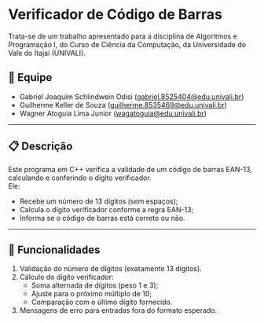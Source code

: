 # Verificador de Código de Barras

Trata-se de um trabalho apresentado para a disciplina de Algoritmos e Programação I, do Curso de Ciência da Computação, da Universidade do Vale do Itajaí (UNIVALI).

## 🚀 Equipe

- Gabriel Joaquim Schlindwein Odisi (gabriel.8525404@edu.univali.br)
- Guilherme Keller de Souza (guilherme.8535469@edu.univali.br)
- Wagner Atoguia Lima Junior (wagatoguia@edu.univali.br)

---

## 📋 Descrição

Este programa em C++ verifica a validade de um código de barras EAN-13, calculando e conferindo o dígito verificador.  
Ele:

- Recebe um número de 13 dígitos (sem espaços);
- Calcula o dígito verificador conforme a regra EAN-13;
- Informa se o código de barras está correto ou não.

---

## 🎯 Funcionalidades

1. Validação do número de dígitos (exatamente 13 dígitos).  
2. Cálculo do dígito verificador:  
   - Soma alternada de dígitos (peso 1 e 3);  
   - Ajuste para o próximo múltiplo de 10;  
   - Comparação com o último dígito fornecido.  
3. Mensagens de erro para entradas fora do formato esperado.
